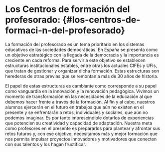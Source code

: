 # Los Centros de formación del profesorado: {#los-centros-de-formaci-n-del-profesorado}

La formación del profesorado es un tema prioritario en los sistemas educativos de las sociedades democráticas. En España se presenta como un objetivo estratégico con la llegada de la democracia y la importancia es creciente en cada reforma. Para servir a este objetivo se establecen estructuras institucionales estables, entre otras los actuales CIFEs y UFIs, que tratan de gestionar y organizar dicha formación. Estas estructuras son herederas de otras previas que se remontan a más de 30 años de historia.

El papel de estas estructuras es cambiante como corresponde a su papel como vanguardia en la innovación y la renovación pedagógica. Vivimos un momento de transformación en las necesidades de la educación al que debemos hacer frente a través de la formación. Al fin y al cabo, nuestros alumnos ejercerán en el futuro en trabajos que aún no existen en el presente y se enfrentarán a retos, individuales y sociales, que aún no podemos imaginar. Es por tanto imprescindible dotarlos de experiencias que potencien su creatividad y capacidad de adaptación. Nuestra meta como profesores en el presente es prepararlos para plantear y afrontar sus retos futuros y, con ese objetivo, necesitamos más y mejor formación que nos permita impulsar proyectos innovadores y motivadores que conecten con sus talentos y los hagan fructificar.